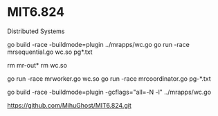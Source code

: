 # MIT6.824
Distributed Systems

go build -race -buildmode=plugin ../mrapps/wc.go
go run -race mrsequential.go wc.so pg*.txt

rm mr-out*
rm wc.so

go run -race mrworker.go wc.so
go run -race mrcoordinator.go pg-*.txt

go build -race -buildmode=plugin -gcflags="all=-N -l"  ../mrapps/wc.go

https://github.com/MihuGhost/MIT6.824.git


